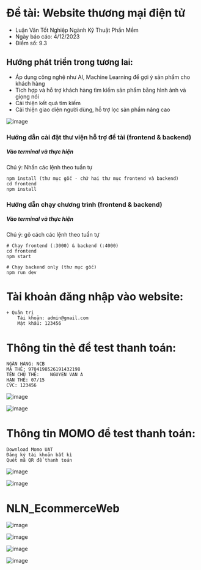 # Đề tài: Website thương mại điện tử 

- Luận Văn Tốt Nghiệp Ngành Kỹ Thuật Phần Mềm
- Ngày báo cáo: 4/12/2023
- Điểm số: 9.3 

## Hướng phát triển trong tương lai:
-	Áp dụng công nghệ như AI, Machine Learning để gợi ý sản phẩm cho khách hàng
-	Tích hợp và hỗ trợ khách hàng tìm kiếm sản phẩm bằng hình ảnh và giọng nói
-	Cải thiện kết quả tìm kiếm
-	Cải thiện giao diện người dùng, hỗ trợ lọc sản phẩm nâng cao
	
![image](https://github.com/ducle2801/lv/assets/150829102/607a8ca3-4332-415b-b22c-3263f2095e0a)

### Hướng dẫn cài đặt thư viện hỗ trợ đề tài (frontend & backend)
<h5>Vào terminal và thực hiện</h5>
Chú ý: Nhấn các lệnh theo tuần tự

```
npm install (thư mục gốc - chứ hai thư mục frontend và backend)
cd frontend
npm install
```
### Hướng dẫn chạy chương trình (frontend & backend)
<h5>Vào terminal và thực hiện</h5>
Chú ý: gõ cách các lệnh theo tuần tự

```
# Chạy frontend (:3000) & backend (:4000)
cd frontend
npm start

# Chạy backend only (thư mục gốc)
npm run dev
```

# Tài khoản đăng nhập vào website:
```
+ Quản trị
	Tài khoản: admin@gmail.com
	Mật khẩu: 123456
```

# Thông tin thẻ để test thanh toán:
```
NGÂN HÀNG: NCB
MÃ THẺ: 9704198526191432198
TÊN CHỦ THẺ: 	NGUYEN VAN A
HẠN THẺ: 07/15
CVC: 123456
```
![image](https://github.com/ducle2801/lv/assets/150829102/d6086550-bbaa-4fa8-ba9c-27e35e35422e)

![image](https://github.com/ducle2801/lv/assets/150829102/e0f9a224-ecd7-41e5-9c20-4330172d57a6)


# Thông tin MOMO để test thanh toán:
```
Download Momo UAT
Đăng ký tài khoản bất kì
Quét mã QR để thanh toán
```
![image](https://github.com/ducle2801/lv/assets/150829102/8fd91f7b-0231-4575-a56b-6b062c5c14ed)

![image](https://github.com/ducle2801/lv/assets/150829102/ab2b9652-c6a2-418e-ab94-7d0f4ed99277)


# NLN_EcommerceWeb
![image](https://github.com/ducle2801/lv/assets/150829102/d99c97d8-1709-4943-8c5b-a2c3ab9a1eb2)

![image](https://github.com/ducle2801/lv/assets/150829102/5ea153f6-b936-45be-992a-e805cf7859d0)

![image](https://github.com/ducle2801/lv/assets/150829102/33a58095-5831-40c8-8462-2059d88ceff7)

![image](https://github.com/ducle2801/lv/assets/150829102/8f1412d6-ae1e-4893-a42a-6f7c41259fa6)



